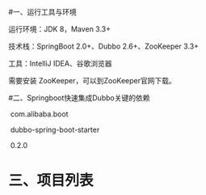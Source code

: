 #一、运行工具与环境



运行环境：JDK 8，Maven 3.3+

技术栈：SpringBoot 2.0+、Dubbo 2.6+、ZooKeeper 3.3+

工具：IntelliJ IDEA、谷歌浏览器



需要安装 ZooKeeper，可以到ZooKeeper官网下载。



#二、Springboot快速集成Dubbo关键的依赖



<dependency>

​    <groupId>com.alibaba.boot</groupId>

​    <artifactId>dubbo-spring-boot-starter</artifactId>

​    <version>0.2.0</version>

</dependency>



# 三、项目列表

